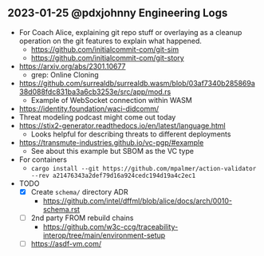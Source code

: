 ## 2023-01-25 @pdxjohnny Engineering Logs

- For Coach Alice, explaining git repo stuff or overlaying as a cleanup operation on the git features to explain what happened.
  - https://github.com/initialcommit-com/git-sim
  - https://github.com/initialcommit-com/git-story
- https://arxiv.org/abs/2301.10677
  - grep: Online Cloning
- https://github.com/surrealdb/surrealdb.wasm/blob/03af7340b285869a38d088fdc831ba3a6cb3253e/src/app/mod.rs
  - Example of WebSocket connection within WASM
- https://identity.foundation/waci-didcomm/
- Threat modeling podcast might come out today
- https://stix2-generator.readthedocs.io/en/latest/language.html
  - Looks helpful for describing threats to different deployments
- https://transmute-industries.github.io/vc-pgp/#example
  - See about this example but SBOM as the VC type
- For containers
  - `cargo install --git https://github.com/mpalmer/action-validator --rev a21476343a2def79d16a924cedc194d19a4c2ec1`
- TODO
  - [x] Create `schema/` directory ADR
    - https://github.com/intel/dffml/blob/alice/docs/arch/0010-schema.rst
  - [ ] 2nd party FROM rebuild chains
    - https://github.com/w3c-ccg/traceability-interop/tree/main/environment-setup
  - [ ] https://asdf-vm.com/